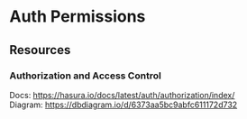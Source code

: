 # Auth Permissions

## Resources

### Authorization and Access Control

Docs: https://hasura.io/docs/latest/auth/authorization/index/  
Diagram: https://dbdiagram.io/d/6373aa5bc9abfc611172d732

